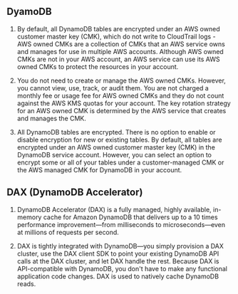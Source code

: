 ## DyamoDB
1. By default, all DynamoDB tables are encrypted under an AWS owned customer master key (CMK), which do not write to CloudTrail logs - AWS owned CMKs are a collection of CMKs that an AWS service owns and manages for use in multiple AWS accounts. Although AWS owned CMKs are not in your AWS account, an AWS service can use its AWS owned CMKs to protect the resources in your account.

2. You do not need to create or manage the AWS owned CMKs. However, you cannot view, use, track, or audit them. You are not charged a monthly fee or usage fee for AWS owned CMKs and they do not count against the AWS KMS quotas for your account.
The key rotation strategy for an AWS owned CMK is determined by the AWS service that creates and manages the CMK.

3. All DynamoDB tables are encrypted. There is no option to enable or disable encryption for new or existing tables. By default, all tables are encrypted under an AWS owned customer master key (CMK) in the DynamoDB service account. However, you can select an option to encrypt some or all of your tables under a customer-managed CMK or the AWS managed CMK for DynamoDB in your account.

## DAX (DynamoDB Accelerator)
1. DynamoDB Accelerator (DAX) is a fully managed, highly available, in-memory cache for Amazon DynamoDB that delivers up to a 10 times performance improvement—from milliseconds to microseconds—even at millions of requests per second.

2. DAX is tightly integrated with DynamoDB—you simply provision a DAX cluster, use the DAX client SDK to point your existing DynamoDB API calls at the DAX cluster, and let DAX handle the rest. Because DAX is API-compatible with DynamoDB, you don't have to make any functional application code changes. DAX is used to natively cache DynamoDB reads.